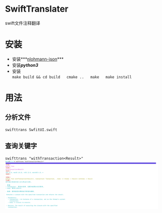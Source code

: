 # SwiftTranslater
 swift文件注释翻译

# 安装
- 安装***[nlohmann-json](https://github.com/nlohmann/json)***  
- 安装***python3***  
- 安装  
`make build && cd build  
cmake ..  
make  
make install`  
# 用法  
## 分析文件  
`swifttrans SwfitUI.swift`  
## 查询关键字  
`swifttrans "withTransaction<Result>"`  
![结果](https://github.com/Marspacecraft/SwiftTranslater/blob/main/pic.png)

